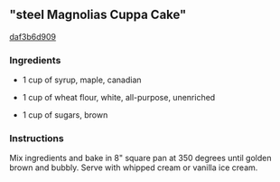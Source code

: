 ## "steel Magnolias Cuppa Cake"

[daf3b6d909](http://www.food.com/recipe/steel-magnolias-cuppa-cake-168420)

### Ingredients

 - 1 cup of syrup, maple, canadian

 - 1 cup of wheat flour, white, all-purpose, unenriched

 - 1 cup of sugars, brown

### Instructions

Mix ingredients and bake in 8" square pan at 350 degrees until golden brown and bubbly. Serve with whipped cream or vanilla ice cream.